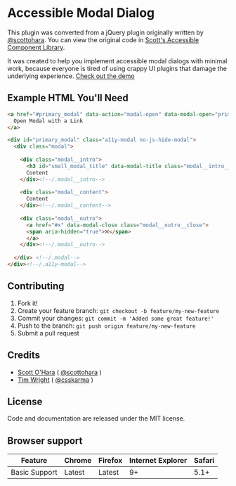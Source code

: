 # Accessible Modal Dialog

This plugin was converted from a jQuery plugin originally written by [@scottohara](https://github.com/scottaohara/). You can view the original code in [Scott's Accessible Component Library](https://github.com/scottaohara/accessible-components).

It was created to help you implement accessible modal dialogs with minimal work, because everyone is tired of using crappy UI plugins that damage the underlying experience. [Check out the demo](https://timwright12.github.io/a11y-modal/)

## Example HTML You'll Need

```html
<a href="#primary_modal" data-action="modal-open" data-modal-open="primary_modal" data-set-modal-title="Test Title">
  Open Modal with a Link
</a>

<div id="primary_modal" class="a11y-modal no-js-hide-modal">
  <div class="modal">
  
    <div class="modal__intro">
      <h3 id="small_modal_title" data-modal-title class="modal__intro__title">Modal Heading</h3>
      Content
    </div><!--/.modal__intro-->
  
    <div class="modal__content">
      Content
    </div><!--/.modal__content-->
  
    <div class="modal__outro">
      <a href="#x" data-modal-close class="modal__outro__close">
      <span aria-hidden="true">⨉</span>
      </a>
    </div><!--/.modal__outro-->
  
  </div> <!--/.modal-->
</div><!--/.a11y-modal-->
```

## Contributing

1. Fork it!
2. Create your feature branch: `git checkout -b feature/my-new-feature`
3. Commit your changes: `git commit -m 'Added some great feature!'`
4. Push to the branch: `git push origin feature/my-new-feature`
5. Submit a pull request

## Credits

- [Scott O'Hara](https://github.com/scottaohara/) ( [@scottohara](https://twitter.com/scottohara) )
- [Tim Wright](http://github.com/timwright12) ( [@csskarma](http://twitter.com/csskarma) )

## License

Code and documentation are released under the MIT license.

## Browser support

| Feature       | Chrome | Firefox | Internet Explorer | Safari |
|---------------|--------|---------|-------------------|--------|
| Basic Support | Latest | Latest  | 9+                | 5.1+   |
